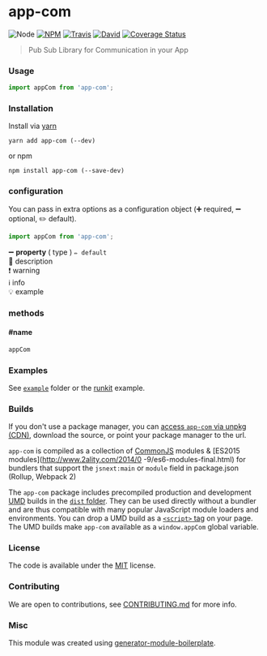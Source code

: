 # app-com

![Node](https://img.shields.io/node/v/app-com.svg?style=flat-square)
[![NPM](https://img.shields.io/npm/v/app-com.svg?style=flat-square)](https://www.npmjs.com/package/app-com)
[![Travis](https://img.shields.io/travis/flndr/app-com/master.svg?style=flat-square)](https://travis-ci.org/flndr/app-com)
[![David](https://img.shields.io/david/flndr/app-com.svg?style=flat-square)](https://david-dm.org/flndr/app-com)
[![Coverage Status](https://img.shields.io/coveralls/flndr/app-com.svg?style=flat-square)](https://coveralls.io/github/flndr/app-com)

> Pub Sub Library for Communication in your App

### Usage

```js
import appCom from 'app-com';

```

### Installation

Install via [yarn](https://github.com/yarnpkg/yarn)

	yarn add app-com (--dev)

or npm

	npm install app-com (--save-dev)


### configuration

You can pass in extra options as a configuration object (➕ required, ➖ optional, ✏️ default).

```js
import appCom from 'app-com';

```

➖ **property** ( type ) ` ✏️ default `
<br/> 📝 description
<br/> ❗️ warning
<br/> ℹ️ info
<br/> 💡 example

### methods

#### #name

```js
appCom

```

### Examples

See [`example`](example/script.js) folder or the [runkit](https://runkit.com/flndr/app-com) example.

### Builds

If you don't use a package manager, you can [access `app-com` via unpkg (CDN)](https://unpkg.com/app-com/), download the source, or point your package manager to the url.

`app-com` is compiled as a collection of [CommonJS](http://webpack.github.io/docs/commonjs.html) modules & [ES2015 modules](http://www.2ality.com/2014/0
  -9/es6-modules-final.html) for bundlers that support the `jsnext:main` or `module` field in package.json (Rollup, Webpack 2)

The `app-com` package includes precompiled production and development [UMD](https://github.com/umdjs/umd) builds in the [`dist` folder](https://unpkg.com/app-com/dist/). They can be used directly without a bundler and are thus compatible with many popular JavaScript module loaders and environments. You can drop a UMD build as a [`<script>` tag](https://unpkg.com/app-com) on your page. The UMD builds make `app-com` available as a `window.appCom` global variable.

### License

The code is available under the [MIT](LICENSE) license.

### Contributing

We are open to contributions, see [CONTRIBUTING.md](CONTRIBUTING.md) for more info.

### Misc

This module was created using [generator-module-boilerplate](https://github.com/duivvv/generator-module-boilerplate).
